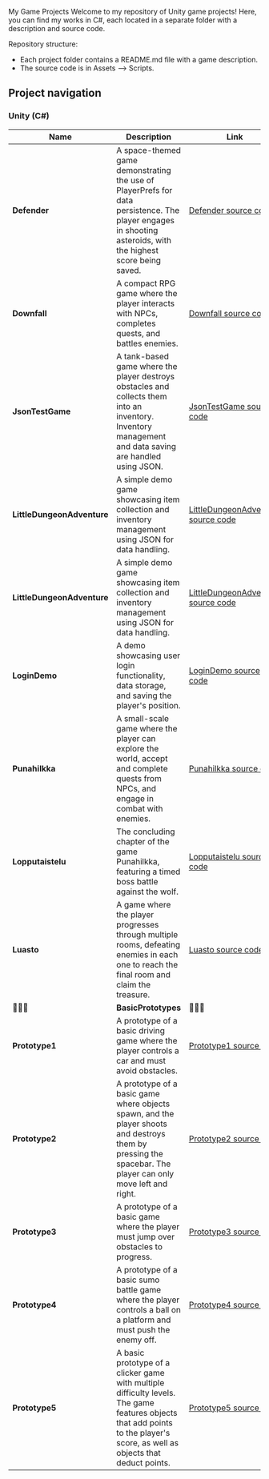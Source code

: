 My Game Projects
Welcome to my repository of Unity game projects! Here, you can find my works in C#, each located in a separate folder with a description and source code.

Repository structure:

- Each project folder contains a README.md file with a game description.
- The source code is in Assets --> Scripts.

## Project navigation

### **Unity (C#)**
| Name |  Description | Link |
|-------------|--------------|-----------|
| **Defender** | A space-themed game demonstrating the use of PlayerPrefs for data persistence. The player engages in shooting asteroids, with the highest score being saved.| [Defender source code](https://github.com/Svampp/AllProjects/tree/main/C%23%20(Unity%20projects)/Defender/Defender/Assets/Scripts) |
| **Downfall** | A compact RPG game where the player interacts with NPCs, completes quests, and battles enemies. | [Downfall source code](https://github.com/Svampp/AllProjects/tree/main/C%23%20(Unity%20projects)/Downfall/Downfall/Assets/Downfall/Scripts) |
| **JsonTestGame** | A tank-based game where the player destroys obstacles and collects them into an inventory. Inventory management and data saving are handled using JSON. | [JsonTestGame source code](https://github.com/Svampp/AllProjects/tree/main/C%23%20(Unity%20projects)/JsonTestGame/Harjoitusty%C3%B6JSON/Assets/Scripts) |
| **LittleDungeonAdventure** | A simple demo game showcasing item collection and inventory management using JSON for data handling. | [LittleDungeonAdventure source code](https://github.com/Svampp/AllProjects/tree/main/C%23%20(Unity%20projects)/LittleDungeonAdventure/LittleDungeonAdventure/Assets/Scripts) |
| **LittleDungeonAdventure** | A simple demo game showcasing item collection and inventory management using JSON for data handling. | [LittleDungeonAdventure source code](https://github.com/Svampp/AllProjects/tree/main/C%23%20(Unity%20projects)/LittleDungeonAdventure/LittleDungeonAdventure/Assets/Scripts) |
| **LoginDemo** | A demo showcasing user login functionality, data storage, and saving the player's position. | [LoginDemo source code](https://github.com/Svampp/AllProjects/tree/main/C%23%20(Unity%20projects)/LoginDemo/LoginDemo/Assets/Scripts) |
| **Punahilkka** | A small-scale game where the player can explore the world, accept and complete quests from NPCs, and engage in combat with enemies. | [Punahilkka source code](https://github.com/Svampp/AllProjects/tree/main/C%23%20(Unity%20projects)/Punahilkka/Punahilkka/Assets/Scripts) |
| **Lopputaistelu** | The concluding chapter of the game Punahilkka, featuring a timed boss battle against the wolf. | [Lopputaistelu source code](https://github.com/Svampp/AllProjects/tree/main/C%23%20(Unity%20projects)/Lopputaistelu/Lopputaistelu/Assets/Scripts) |
| **Luasto** | A game where the player progresses through multiple rooms, defeating enemies in each one to reach the final room and claim the treasure.| [Luasto source code](https://github.com/Svampp/AllProjects/tree/main/C%23%20(Unity%20projects)/Luasto/Llluasto/Assets/Scripts) |
| 👾👾👾 | **BasicPrototypes** | 👾👾👾 |
| **Prototype1** | A prototype of a basic driving game where the player controls a car and must avoid obstacles.| [Prototype1 source code](https://github.com/Svampp/AllProjects/tree/main/C%23%20(Unity%20projects)/BasicPrototypes/Prototype1/Unit1/Assets/Scripts) |
| **Prototype2** | A prototype of a basic game where objects spawn, and the player shoots and destroys them by pressing the spacebar. The player can only move left and right.| [Prototype2 source code](https://github.com/Svampp/AllProjects/tree/main/C%23%20(Unity%20projects)/BasicPrototypes/Prototype2/Prototype2/Assets/Scripts) |
| **Prototype3** | A prototype of a basic game where the player must jump over obstacles to progress.| [Prototype3 source code](https://github.com/Svampp/AllProjects/tree/main/C%23%20(Unity%20projects)/BasicPrototypes/Prototype3/Prototype3/Assets/Scripts) |
| **Prototype4** | A prototype of a basic sumo battle game where the player controls a ball on a platform and must push the enemy off.| [Prototype4 source code](https://github.com/Svampp/AllProjects/tree/main/C%23%20(Unity%20projects)/BasicPrototypes/Prototype4/prototype4/Assets/Scripts) |
| **Prototype5** |A basic prototype of a clicker game with multiple difficulty levels. The game features objects that add points to the player's score, as well as objects that deduct points.| [Prototype5 source code](https://github.com/Svampp/AllProjects/tree/main/C%23%20(Unity%20projects)/BasicPrototypes/Prototype5/prototype5/Assets/Scripts) |
